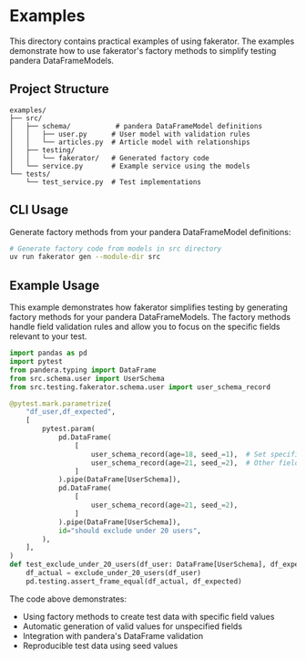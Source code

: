 # Examples

This directory contains practical examples of using fakerator. The examples demonstrate how to use fakerator's factory methods to simplify testing pandera DataFrameModels.

## Project Structure

```
examples/
├── src/
│   ├── schema/           # pandera DataFrameModel definitions
│   │   ├── user.py      # User model with validation rules
│   │   └── articles.py  # Article model with relationships
│   ├── testing/
│   │   └── fakerator/   # Generated factory code
│   └── service.py       # Example service using the models
└── tests/
    └── test_service.py  # Test implementations
```

## CLI Usage

Generate factory methods from your pandera DataFrameModel definitions:

```bash
# Generate factory code from models in src directory
uv run fakerator gen --module-dir src
```

## Example Usage

This example demonstrates how fakerator simplifies testing by generating factory methods for your pandera DataFrameModels. The factory methods handle field validation rules and allow you to focus on the specific fields relevant to your test.

```python
import pandas as pd
import pytest
from pandera.typing import DataFrame
from src.schema.user import UserSchema
from src.testing.fakerator.schema.user import user_schema_record

@pytest.mark.parametrize(
    "df_user,df_expected",
    [
        pytest.param(
            pd.DataFrame(
                [
                    user_schema_record(age=18, seed_=1),  # Set specific age for test
                    user_schema_record(age=21, seed_=2),  # Other fields auto-generated
                ]
            ).pipe(DataFrame[UserSchema]),
            pd.DataFrame(
                [
                    user_schema_record(age=21, seed_=2),
                ]
            ).pipe(DataFrame[UserSchema]),
            id="should exclude under 20 users",
        ),
    ],
)
def test_exclude_under_20_users(df_user: DataFrame[UserSchema], df_expected: DataFrame[UserSchema]) -> None:
    df_actual = exclude_under_20_users(df_user)
    pd.testing.assert_frame_equal(df_actual, df_expected)
```

The code above demonstrates:
- Using factory methods to create test data with specific field values
- Automatic generation of valid values for unspecified fields
- Integration with pandera's DataFrame validation
- Reproducible test data using seed values
